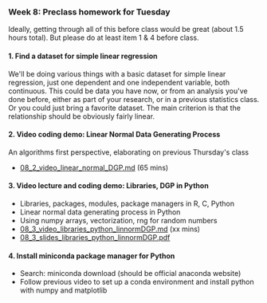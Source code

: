 ### Week 8: Preclass homework for Tuesday

Ideally, getting through all of this before class would be great (about 1.5 hours total). But please do at least item 1 & 4 before class.


#### 1. Find a dataset for simple linear regression

We'll be doing various things with a basic dataset for simple linear regression, just one dependent and one independent variable, both continuous. This could be data you have now, or from an analysis you've done before, either as part of your research, or in a previous statistics class. Or you could just bring a favorite dataset. The main criterion is that the relationship should be obviously fairly linear.


#### 2. Video coding demo: Linear Normal Data Generating Process

An algorithms first perspective, elaborating on previous Thursday's class

* [08_2_video_linear_normal_DGP.md](08_2_video_linear_normal_DGP.md) (65 mins)


#### 3. Video lecture and coding demo: Libraries, DGP in Python 

* Libraries, packages, modules, package managers in R, C, Python
* Linear normal data generating process in Python
* Using numpy arrays, vectorization, rng for random numbers
* [08_3_video_libraries_python_linnormDGP.md](08_3_video_libraries_python_linnormDGP.md) (xx mins)
* [08_3_slides_libraries_python_linnormDGP.pdf](08_3_slides_libraries_python_linnormDGP.pdf)

#### 4. Install miniconda package manager for Python

* Search: miniconda download (should be official anaconda website)
* Follow previous video to set up a conda environment and install python with numpy and matplotlib

